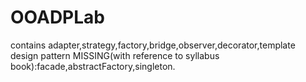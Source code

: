 # OOADPLab
contains adapter,strategy,factory,bridge,observer,decorator,template design pattern
MISSING(with reference to syllabus book):facade,abstractFactory,singleton.
